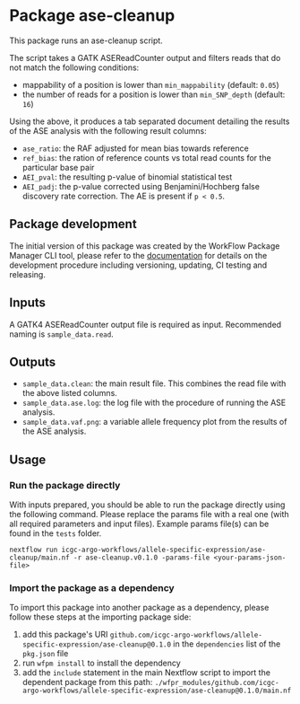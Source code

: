# Package ase-cleanup

This package runs an ase-cleanup script.

The script takes a GATK ASEReadCounter output and filters reads that do not match the following conditions:
* mappability of a position is lower than `min_mappability` (default: `0.05`)
* the number of reads for a position is lower than `min_SNP_depth` (default: `16`)

Using the above, it produces a tab separated document detailing the results of the ASE analysis with the following result columns:
 * `ase_ratio`: the RAF adjusted for mean bias towards reference
 * `ref_bias`: the ration of reference counts vs total read counts for the particular base pair
 * `AEI_pval`: the resulting p-value of binomial statistical test
 * `AEI_padj`: the p-value corrected using Benjamini/Hochberg false discovery rate correction. The AE is present if `p < 0.5`. 

## Package development

The initial version of this package was created by the WorkFlow Package Manager CLI tool, please refer to
the [documentation](https://wfpm.readthedocs.io) for details on the development procedure including
versioning, updating, CI testing and releasing.


## Inputs

A GATK4 ASEReadCounter output file is required as input. Recommended naming is `sample_data.read`.

## Outputs

* `sample_data.clean`: the main result file. This combines the read file with the above listed columns.
* `sample_data.ase.log`: the log file with the procedure of running the ASE analysis.
* `sample_data.vaf.png`: a variable allele frequency plot from the results of the ASE analysis.

## Usage

### Run the package directly

With inputs prepared, you should be able to run the package directly using the following command.
Please replace the params file with a real one (with all required parameters and input files). Example
params file(s) can be found in the `tests` folder.

```
nextflow run icgc-argo-workflows/allele-specific-expression/ase-cleanup/main.nf -r ase-cleanup.v0.1.0 -params-file <your-params-json-file>
```

### Import the package as a dependency

To import this package into another package as a dependency, please follow these steps at the
importing package side:

1. add this package's URI `github.com/icgc-argo-workflows/allele-specific-expression/ase-cleanup@0.1.0` in the `dependencies` list of the `pkg.json` file
2. run `wfpm install` to install the dependency
3. add the `include` statement in the main Nextflow script to import the dependent package from this path: `./wfpr_modules/github.com/icgc-argo-workflows/allele-specific-expression/ase-cleanup@0.1.0/main.nf`
